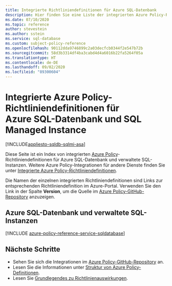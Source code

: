 ```yaml
---
title: Integrierte Richtliniendefinitionen für Azure SQL-Datenbank
description: Hier finden Sie eine Liste der integrierten Azure Policy-Richtliniendefinitionen für Azure SQL-Datenbank und verwaltete SQL-Instanzen. Diese integrierten Richtliniendefinitionen bieten allgemeine Ansätze für die Verwaltung von Azure-Ressourcen.
ms.date: 07/10/2020
ms.topic: reference
author: stevestein
ms.author: sstein
ms.service: sql-database
ms.custom: subject-policy-reference
ms.openlocfilehash: 90112dda9746899c2a03decfcb0344f2e547b72b
ms.sourcegitcommit: 58d3b3314df4ba3cabd4d4a6016b22fa5264f05a
ms.translationtype: HT
ms.contentlocale: de-DE
ms.lasthandoff: 09/02/2020
ms.locfileid: "89300604"
---
```

# <a name="azure-policy-built-in-definitions-for-azure-sql-database--sql-managed-instance"></a>Integrierte Azure Policy-Richtliniendefinitionen für Azure SQL-Datenbank und SQL Managed Instance
[!INCLUDE[appliesto-sqldb-sqlmi-asa](../includes/appliesto-sqldb-sqlmi-asa.md)]

Diese Seite ist ein Index von integrierten [Azure Policy](../../governance/policy/overview.md)-Richtliniendefinitionen für Azure SQL-Datenbank und verwaltete SQL-Instanzen. Weitere Azure Policy-Integrationen für andere Dienste finden Sie unter [Integrierte Azure Policy-Richtliniendefinitionen](../../governance/policy/samples/built-in-policies.md).

Die Namen der einzelnen integrierten Richtliniendefinitionen sind Links zur entsprechenden Richtliniendefinition im Azure-Portal. Verwenden Sie den Link in der Spalte **Version**, um die Quelle im [Azure Policy-GitHub-Repository](https://github.com/Azure/azure-policy) anzuzeigen.

## <a name="azure-sql-database--sql-managed-instance"></a>Azure SQL-Datenbank und verwaltete SQL-Instanzen 

[!INCLUDE [azure-policy-reference-service-sqldatabase](../../../includes/policy/reference/byrp/microsoft.sql.md)]

## <a name="next-steps"></a>Nächste Schritte

- Sehen Sie sich die Integrationen im [Azure Policy-GitHub-Repository](https://github.com/Azure/azure-policy) an.
- Lesen Sie die Informationen unter [Struktur von Azure Policy-Definitionen](../../governance/policy/concepts/definition-structure.md).
- Lesen Sie [Grundlegendes zu Richtlinienauswirkungen](../../governance/policy/concepts/effects.md).
